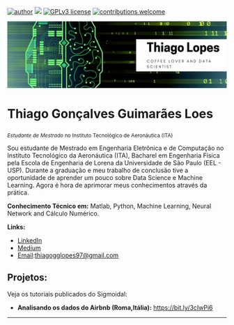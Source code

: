 [![author](https://img.shields.io/badge/author-thiagolopes97-red.svg)](https://www.linkedin.com/in/carlosfab) [![](https://img.shields.io/badge/python-3.7+-blue.svg)](https://www.python.org/downloads/release/python-365/) [![GPLv3 license](https://img.shields.io/badge/License-GPLv3-blue.svg)](http://perso.crans.org/besson/LICENSE.html) [![contributions welcome](https://img.shields.io/badge/contributions-welcome-brightgreen.svg?style=flat)](https://github.com/carlosfab/data_science/issues)

<p align="center">
  <img src="headbanner.png" >
</p>

# Thiago Gonçalves Guimarães Loes
<sub>*Estudante de Mestrado* no Instituto Tecnológico de Aeronáutica (ITA)</sub>

Sou estudante de Mestrado em Engenharia Eletrônica e de Computação no Instituto Tecnológico da Aeronáutica (ITA), Bacharel em Engenharia Física pela Escola de Engenharia de Lorena da Universidade de São Paulo (EEL - USP). Durante a graduação e meu trabalho de conclusão tive a oportunidade de aprender um pouco sobre Data Science e Machine Learning. Agora é hora de aprimorar meus conhecimentos através da prática.

**Conhecimento Técnico em:** Matlab, Python, Machine Learning, Neural Network and Cálculo Numérico.

**Links:**
* [LinkedIn](https://bit.ly/2MAJOHJ)
* [Medium](https://bit.ly/3pRdkY6)
* [Email]():thiagogglopes97@gmail.com


## Projetos:
Veja os tutoriais publicados do Sigmoidal:

* **Analisando os dados do Airbnb (Roma,Itália):** https://bit.ly/3cIwPi6

---




